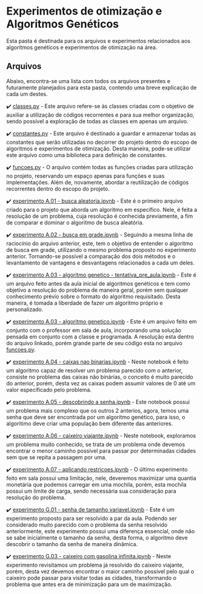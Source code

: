 # Experimentos de otimização e Algoritmos Genéticos

Esta pasta é destinada para os arquivos e experimentos relacionados aos algoritmos genéticos e experimentos de otimização na área.

## Arquivos

Abaixo, encontra-se uma lista com todos os arquivos presentes e futuramente planejados para esta pasta, contendo uma breve explicação de cada um destes.

✔️ [classes.py](classes.py) - Este arquivo refere-se às classes criadas com o objetivo de auxiliar a utilização de códigos recorrentes e para sua melhor organização, sendo possível a exploração de todas as classes em apenas um arquivo.

✔️ [constantes.py](constantes.py) - Este arquivo é destinado a guardar e armazenar todas as constantes que serão utilizadas no decorrer do projeto dentro do escopo de algoritmos e experimentos de otimização. Desta maneira, pode-se utilizar este arquivo como uma biblioteca para definição de constantes.

✔️ [funcoes.py](funcoes.py) - O arquivo contém todas as funções criadas para utilização no projeto, reservando um espaço apenas para funções e suas implementações. Além de, novamente, abordar a reutilização de códigos recorrentes dentro do escopo do projeto.

✔️ [experimento A.01 - busca aleatoria.ipynb](experimento%20A.01%20-%20busca%20aleatoria.ipynb) - Este é o primeiro arquivo criado para o projeto que aborda um algoritmo em específico. Nele, é feita a resolução de um problema, cuja resolução é conhecida previamente, a fim de comparar e dominar o algoritmo de busca aleatória.

✔️ [experimento A.02 - busca em grade.ipynb](experimento%20A.02%20-%20busca%20em%20grade.ipynb) - Seguindo a mesma linha de raciocínio do arquivo anterior, este, tem o objetivo de entender o algoritmo de busca em grade, utilizando o mesmo problema proposto no experimento anterior. Tornando-se possível a comparação dos dois métodos e o levantamento de vantagens e desvantagens relacionados a cada um deles.

✔️ [experimento A.03 - algoritmo genetico - tentativa_pre_aula.ipynb](experimento%20A.03%20-%20algoritmo%20genetico%20-%20tentativa_pre_aula.ipynb) - Este é um arquivo feito antes da aula inicial de algoritmos genéticos e tem como objetivo a resolução do problema de maneira geral, porém sem qualquer conhecimento prévio sobre o formato do algoritmo requisitado. Desta maneira, é tomada a liberdade de fazer um algoritmo próprio e personalizado.

✔️ [experimento A.03 - algoritmo genetico.ipynb](experimento%20A.03%20-%20algoritmo%20genetico.ipynb) - Este é um arquivo feito em conjunto com o professor em sala de aula, incorporando uma solução pensada em conjunto com a classe e programada. A resolução esta dentro do arquivo linkado, porém grande parte de seu código esta no arquivo [funcoes.py](funcoes.py).

✔️ [experimento A.04 - caixas nao binarias.ipynb](experimento%20A.04%20-%20caixas%20nao-binarias.ipynb) - Neste notebook é feito um algoritmo capaz de resolver um problema parecido com o anterior, consiste no problema das caixas não binárias, o conceito é muito parecido do anterior, porém, desta vez as caixas podem assumir valores de 0 até um valor especificado pelo problema.

✔️ [experimento A.05 - descobrindo a senha.ipynb](experimento%20A.05%20-%20descobrindo%20a%20senha.ipynb) - Este notebook possui um problema mais complexo que os outros 2 anterios, agora, temos uma senha que deve ser encontrada por um algoritmo genético, para isso, o algoritimo deve criar uma população bem diferente das anteriores.

✔️ [experimento A.06 - caixeiro viajante.ipynb](experimento%20A.06%20-%20o%20caixeiro%20viajante.ipynb) - Neste notebook, exploramos um problema muito conhecido, se trata de um problema onde devemos encontrar o menor caminho possível para passar por determinadas cidades sem que se repita a passagem por uma.

✔️ [experimento A.07 - aplicando restricoes.ipynb](experimento%20A.07%20-%20aplicando%20restricoes.ipynb) - O último experimento feito em sala possui uma limitação, nele, deveremos maximizar uma quantia monetária que podemos carregar em uma mochila, porém, esta mochila possui um limite de carga, sendo necessária sua consideração para resolução do problema.

✔️ [experimento G.01 - senha de tamanho variavel.ipynb](experimento%20GA.01%20-%20senha%20de%20tamanho%20variavel.ipynb) - Este é um experimento proposto para ser resolvido a par da aula. Podendo ser considerado muito parecido com o problema da senha resolvido anteriormente, este experimento possui uma diferença essencial, onde não se sabe inicialmente o tamanho da senha, desta forma, o algoritmo deve descobrir o tamanho da senha de maneira dinâmica.

✔️ [experimento G.03 - caixeiro com gasolina infinita.ipynb](experimento%20GA.03%20-%20caixeiro%20com%20gasolina%20infinita.ipynb) - Neste experimento revisitamos um problema já resolvido do caixeiro viajante, porém, desta vez devemos encontrar o maior caminho possível pelo qual o caixeiro pode passar para visitar todas as cidades, transformando o problema que antes era de minimização para um de maximização.
